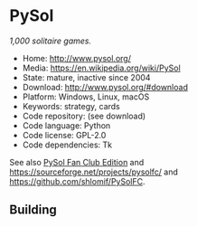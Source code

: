 # PySol

_1,000 solitaire games._

- Home: http://www.pysol.org/
- Media: https://en.wikipedia.org/wiki/PySol
- State: mature, inactive since 2004
- Download: http://www.pysol.org/#download
- Platform: Windows, Linux, macOS
- Keywords: strategy, cards
- Code repository: (see download)
- Code language: Python
- Code license: GPL-2.0
- Code dependencies: Tk

See also [PySol Fan Club Edition](https://pysolfc.sourceforge.io/) and https://sourceforge.net/projects/pysolfc/ and https://github.com/shlomif/PySolFC.

## Building
